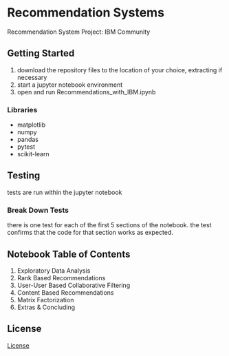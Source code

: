 # Recommendation Systems

Recommendation System Project: IBM Community

## Getting Started

1. download the repository files to the location of your choice, extracting if necessary
2. start a jupyter notebook environment 
3. open and run Recommendations_with_IBM.ipynb 

### Libraries

 -   matplotlib
 -   numpy
 -   pandas
 -   pytest
 -   scikit-learn



## Testing

tests are run within the jupyter notebook 

### Break Down Tests

there is one test for each of the first 5 sections of the notebook. the test confirms that the code for that section works as expected.

## Notebook Table of Contents
1. Exploratory Data Analysis
2. Rank Based Recommendations
3. User-User Based Collaborative Filtering
4. Content Based Recommendations
5. Matrix Factorization
6. Extras & Concluding



## License

[License](LICENSE.txt)
